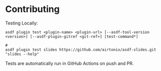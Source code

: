 # Contributing

Testing Locally:

```shell
asdf plugin test <plugin-name> <plugin-url> [--asdf-tool-version <version>] [--asdf-plugin-gitref <git-ref>] [test-command*]

#
asdf plugin test slides https://github.com/airtonix/asdf-slides.git "slides --help"
```

Tests are automatically run in GitHub Actions on push and PR.
